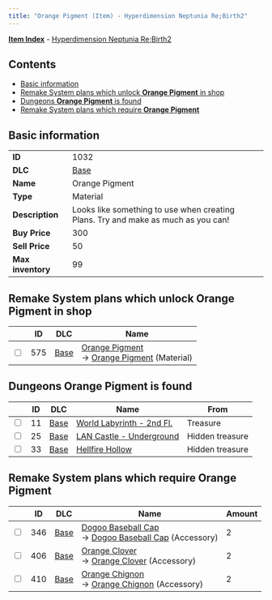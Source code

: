 ```yaml
---
title: "Orange Pigment (Item) - Hyperdimension Neptunia Re;Birth2"
---
```


[**Item Index**](/neptunia/rb2/item/index.html) - [Hyperdimension Neptunia Re;Birth2](/neptunia/rb2)

## Contents

- [Basic information](#basic-information)
- [Remake System plans which unlock **Orange Pigment** in shop](#remake-system-plans-which-unlock-orange-pigment-in-shop)
- [Dungeons **Orange Pigment** is found](#dungeons-orange-pigment-is-found)
- [Remake System plans which require **Orange Pigment**](#remake-system-plans-which-require-orange-pigment)

## Basic information

|   |   |
| -- | -- |
| **ID** | 1032 |
| **DLC** | [Base](/neptunia/rb2/dlc/0-base.html) |
| **Name** | Orange Pigment |
| **Type** | Material |
| **Description** | Looks like something to use when creating Plans. Try and make as much as you can! |
| **Buy Price** | 300 |
| **Sell Price** | 50 |
| **Max inventory** | 99 |

## Remake System plans which unlock **Orange Pigment** in shop

|    | ID | DLC | Name |
| -- | -- | --- | ---- |
| <input type="checkbox" id="rb2-remake-0-575" class="trackbox" /> | 575 | [Base](/neptunia/rb2/dlc/0-base.html) | [Orange Pigment](/neptunia/rb2/remake/0-575-orange-pigment.html)<br />→ [Orange Pigment](/neptunia/rb2/item/0-1032-orange-pigment.html) (Material) |

## Dungeons **Orange Pigment** is found

|    | ID | DLC | Name | From |
| -- | -- | --- | ---- | ---- |
| <input type="checkbox" id="rb2-dungeon-0-11" class="trackbox" /> | 11 | [Base](/neptunia/rb2/dlc/0-base.html) | [World Labyrinth - 2nd Fl.](/neptunia/rb2/dungeon/0-11-world-labyrinth-2nd-fl.html) | Treasure |
| <input type="checkbox" id="rb2-dungeon-0-25" class="trackbox" /> | 25 | [Base](/neptunia/rb2/dlc/0-base.html) | [LAN Castle - Underground](/neptunia/rb2/dungeon/0-25-lan-castle-underground.html) | Hidden treasure |
| <input type="checkbox" id="rb2-dungeon-0-33" class="trackbox" /> | 33 | [Base](/neptunia/rb2/dlc/0-base.html) | [Hellfire Hollow](/neptunia/rb2/dungeon/0-33-hellfire-hollow.html) | Hidden treasure |

## Remake System plans which require **Orange Pigment**

|    | ID | DLC | Name | Amount |
| -- | -- | --- | ---- | ------ |
| <input type="checkbox" id="rb2-remake-0-346" class="trackbox" /> | 346 | [Base](/neptunia/rb2/dlc/0-base.html) | [Dogoo Baseball Cap](/neptunia/rb2/remake/0-346-dogoo-baseball-cap.html)<br />→ [Dogoo Baseball Cap](/neptunia/rb2/item/0-2146-dogoo-baseball-cap.html) (Accessory) | 2 |
| <input type="checkbox" id="rb2-remake-0-406" class="trackbox" /> | 406 | [Base](/neptunia/rb2/dlc/0-base.html) | [Orange Clover](/neptunia/rb2/remake/0-406-orange-clover.html)<br />→ [Orange Clover](/neptunia/rb2/item/0-2323-orange-clover.html) (Accessory) | 2 |
| <input type="checkbox" id="rb2-remake-0-410" class="trackbox" /> | 410 | [Base](/neptunia/rb2/dlc/0-base.html) | [Orange Chignon](/neptunia/rb2/remake/0-410-orange-chignon.html)<br />→ [Orange Chignon](/neptunia/rb2/item/0-2327-orange-chignon.html) (Accessory) | 2 |